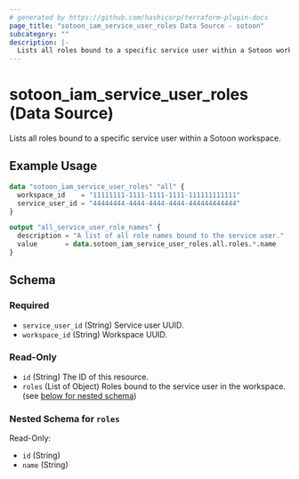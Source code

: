 ```yaml
---
# generated by https://github.com/hashicorp/terraform-plugin-docs
page_title: "sotoon_iam_service_user_roles Data Source - sotoon"
subcategory: ""
description: |-
  Lists all roles bound to a specific service user within a Sotoon workspace.
---
```


# sotoon_iam_service_user_roles (Data Source)

Lists all roles bound to a specific service user within a Sotoon workspace.

## Example Usage

```terraform
data "sotoon_iam_service_user_roles" "all" {
  workspace_id    = "11111111-1111-1111-1111-111111111111"
  service_user_id = "44444444-4444-4444-4444-444444444444"
}

output "all_service_user_role_names" {
  description = "A list of all role names bound to the service user."
  value       = data.sotoon_iam_service_user_roles.all.roles.*.name
}
```

<!-- schema generated by tfplugindocs -->
## Schema

### Required

- `service_user_id` (String) Service user UUID.
- `workspace_id` (String) Workspace UUID.

### Read-Only

- `id` (String) The ID of this resource.
- `roles` (List of Object) Roles bound to the service user in the workspace. (see [below for nested schema](#nestedatt--roles))

<a id="nestedatt--roles"></a>
### Nested Schema for `roles`

Read-Only:

- `id` (String)
- `name` (String)
